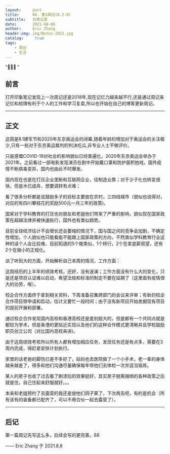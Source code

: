 ```yaml
---
layout:     post
title:      04. 第1周记(8.2-8)
subtitle:   日常记录
date:       2021-08-08
author:     Eric Zhang
header-img: img/Notes-2021.jpg
catalog: 	 true
tags:
    - 周记
    - 生活
---
```

"🙉🙉🙉 ”


## 前言

打开印象笔记发现上一次周记还是2018年,现在记忆力越来越不行,还是通过周记来记忆和梳理有利于个人的工作和学习复盘,所以也开始在自己的博客更新周记。

---


## 正文

这周是8.1建军节和2020年东京奥运会的闭幕,随着年龄的增加对于奥运会的关注极少,只有一些对于东京奥运裁判的判决吃瓜,非专业人士不做评价。

只是感慨COVID-19对社会的影响貌似已经普遍化，2020年东京奥运会举办于2021年。之前看过一部电影发现演员在剧中开始戴口罩和防护面积拍戏，国外疫情不断病毒变异，国内也由此不时爆发。

国内现在也是在打压企业垄断和互联网企业，往制造业靠；对于少子化也转变很快，但是木已成舟，想要调转有点难；

看了很多分析都是说鼓励多子的目标主要放在农村，三四线城市（貌似也说得对，对应的有四川攀枝花的奖励500元一月三年的政策)。

国家对于学科教育的打压也对朋友和老姐他们带来了严重的影响，貌似现在国家政策在超越法律并被快速执行，国外也有类似趋势。

目前全球经济估计不会增长还会萎缩的情况下，国与国之间的竞争会加剧，不确定性增加，个人貌似也只能看能不能跟上国家政策的方向，不然类似学科教育行业这种的话个人会比较难，目前知道的5个做类似，1个转行，2个在拿底薪观望，还有2个在做小的正规化。

谈了听到大的方面，开始解析自己本周的情况，工作方面：

这周经历的上半年的绩效考核，还好，没有波澜；工作方面没有什么大的变化，只是还是项目认证难以启动，希望法规和标准的制定不要在延期了（这里面有疫情很大的功劳，唉）。

校企合作方面终于拿到相关资料，下周准备召集跨部门的会议来评审；有新的校企合作项目带申请和启动，估计又要忙一段时间；由于没有新项目开始发掘现有项目的提前开展和部署。

通过校企合作发现国内高校和香港高校还是差别挺大的，但是都有一个共同点就是都较为学术，但是香港的更贴近实现以及他们的这种合作模式更清晰并且学校鼓励职员创立公司（对比国内高校来讲)。

由于这周绩效考核所以所有人都有增加相应任务，发现任务还是有点多，需要在3周内完成，得赶紧安排计划执行。

家里的话老爸的脚伤已差不多好了，姑妈也去医院做了一个小手术，老一辈的身体越来越差了，得多和他们沟通尽量确保每年带他们去体检一次并适当锻炼。

某人的房子也收了过去看了刷漆后的效果挺好，其实房子脱离捆绑的各种政策之后就是住，自己住起来舒服就好。。。

本来和老姐预约了去露营的我还是放他们鸽子算了，下次再去吧，有的是机会（所有该有的装备都已配齐了，可以不用合伙一起去露营了）。

---


## 后记

第一篇周记先写这么多，后续会写的更完善。88


—— Eric Zhang 于 2021.8.8
